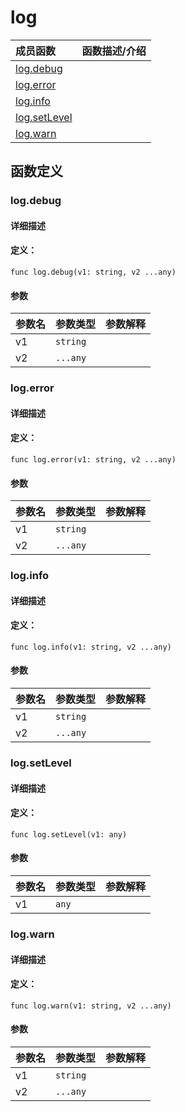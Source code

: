 # log


|成员函数|函数描述/介绍|
|:------|:--------|
 | [log.debug](#logdebug) |  |
 | [log.error](#logerror) |  |
 | [log.info](#loginfo) |  |
 | [log.setLevel](#logsetlevel) |  |
 | [log.warn](#logwarn) |  |




 



## 函数定义

### log.debug



#### 详细描述



#### 定义：

``func log.debug(v1: string, v2 ...any)``


#### 参数

|参数名|参数类型|参数解释|
|:-----------|:---------- |:-----------|
| v1 | `string` |   |
| v2 | `...any` |   |




 

 
### log.error



#### 详细描述



#### 定义：

``func log.error(v1: string, v2 ...any)``


#### 参数

|参数名|参数类型|参数解释|
|:-----------|:---------- |:-----------|
| v1 | `string` |   |
| v2 | `...any` |   |




 

 
### log.info



#### 详细描述



#### 定义：

``func log.info(v1: string, v2 ...any)``


#### 参数

|参数名|参数类型|参数解释|
|:-----------|:---------- |:-----------|
| v1 | `string` |   |
| v2 | `...any` |   |




 

 
### log.setLevel



#### 详细描述



#### 定义：

``func log.setLevel(v1: any)``


#### 参数

|参数名|参数类型|参数解释|
|:-----------|:---------- |:-----------|
| v1 | `any` |   |




 

 
### log.warn



#### 详细描述



#### 定义：

``func log.warn(v1: string, v2 ...any)``


#### 参数

|参数名|参数类型|参数解释|
|:-----------|:---------- |:-----------|
| v1 | `string` |   |
| v2 | `...any` |   |




 

 


